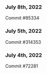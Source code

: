 ### July 8th, 2022

Commit #85334

### July 5th, 2022

Commit #314353


### July 4th, 2022

Commit #72281
